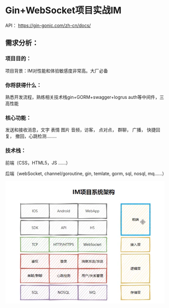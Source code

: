 # Gin+WebSocket项目实战IM

API： https://gin-gonic.com/zh-cn/docs/

## 需求分析：

### 项目目的：

项目背景：IM对性能和体验敏感度非常高。大厂必备

### 你将获得什么：

熟悉开发流程，熟练相关技术栈gin+GORM+swagger+logrus auth等中间件，三高性能

### 核心功能：

发送和接收消息，文字 表情 图片 音频，访客， 点对点， 群聊， 广播， 快捷回复， 撤回，心跳检测........

### 技术栈：

前端（CSS，HTML5，JS ......）

后端（webSocket,  channel/goroutine,  gin,  temlate,  gorm,  sql,  nosql,  mq......）

<img src="./assets/image-20231130004711541.png" alt="image-20231130004711541" style="zoom:67%;" />



